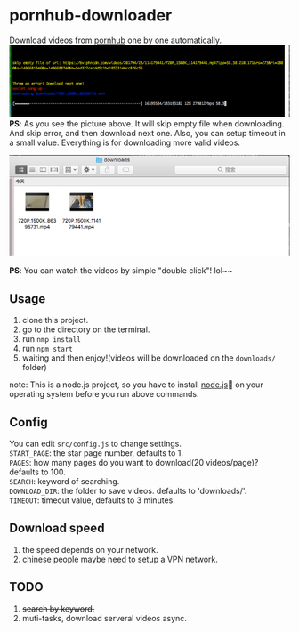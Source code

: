 # pornhub-downloader
Download videos from [pornhub](https://www.pornhub.com) one by one automatically.  
![progress](./readme/downloading.png)  
**PS**: As you see the picture above. It will skip empty file when downloading. And skip error, and then download next one. Also, you can setup timeout in a small value. Everything is for downloading more valid videos.  

![downloads](./readme/files.png)   

**PS**: You can watch the videos by simple "double click"! lol~~

## Usage
1. clone this project.  
2. go to the directory on the terminal.  
3. run `nmp install`  
4. run `npm start`  
5. waiting and then enjoy!(videos will be downloaded on the `downloads/` folder)  

note: This is a node.js project, so you have to install [node.js](https://nodejs.org/en/) on your operating system before you run above commands.

## Config
You can edit `src/config.js` to change settings.  
`START_PAGE`: the star page number, defaults to 1.  
`PAGES`: how many pages do you want to download(20 videos/page)? defaults to 100.  
`SEARCH`: keyword of searching.   
`DOWNLOAD_DIR`: the folder to save videos. defaults to 'downloads/'.  
`TIMEOUT`: timeout value, defaults to 3 minutes.

## Download speed
1. the speed depends on your network.
2. chinese people maybe need to setup a VPN network.

## TODO
1. <del>search by keyword.</del>  
2. muti-tasks, download serveral videos async.